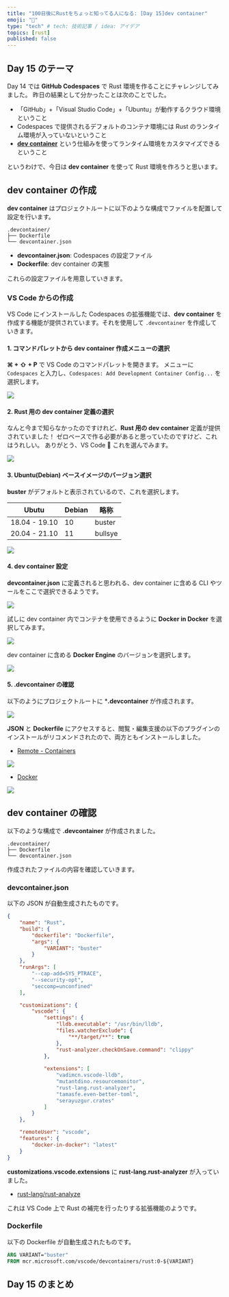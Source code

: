 ```yaml
---
title: "100日後にRustをちょっと知ってる人になる: [Day 15]dev container"
emoji: "🦀"
type: "tech" # tech: 技術記事 / idea: アイデア
topics: [rust]
published: false
---
```

## Day 15 のテーマ

Day 14 では **GitHub Codespaces** で Rust 環境を作ることにチャレンジしてみました。
昨日の結果として分かったことは次のことでした。

- 「GitHub」+「Visual Studio Code」+「Ubuntu」が動作するクラウド環境ということ
- Codespaces で提供されるデフォルトのコンテナ環境には Rust のランタイム環境が入っていないということ
- **[dev container](https://docs.github.com/en/codespaces/setting-up-your-project-for-codespaces/introduction-to-dev-containers)** という仕組みを使ってランタイム環境をカスタマイズできるということ

というわけで、今日は **dev container** を使って Rust 環境を作ろうと思います。

## dev container の作成

**dev container** はプロジェクトルートに以下のような構成でファイルを配置して設定を行います。

```shell
.devcontainer/
├── Dockerfile
└── devcontainer.json
```

- **devcontainer.json**: Codespaces の設定ファイル
- **Dockerfile**: dev container の実態

これらの設定ファイルを用意していきます。

### VS Code からの作成

VS Code にインストールした Codespaces の拡張機能では、**dev container** を作成する機能が提供されています。それを使用して `.devcontainer` を作成していきます。

#### 1. コマンドパレットから dev container 作成メニューの選択

**⌘ + ⇧ + P** で VS Code のコマンドパレットを開きます。
メニューに `Codespaces` と入力し、`Codespaces: Add Development Container Config...` を選択します。

![](https://storage.googleapis.com/zenn-user-upload/1380768154dc-20220906.png)

#### 2. Rust 用の dev container 定義の選択

なんと今まで知らなかったのですけれど、**Rust 用の dev container** 定義が提供されていました！
ゼロベースで作る必要があると思っていたのですけど、これはうれしい。
ありがとう、VS Code 🙏
これを選んでみます。

![](https://storage.googleapis.com/zenn-user-upload/58bb19cdabba-20220906.png)

#### 3. Ubuntu(Debian) ベースイメージのバージョン選択

**buster** がデフォルトと表示されているので、これを選択します。

|Ubutu|Debian|略称|
|-----|------|---|
|18.04 - 19.10|10|buster|
|20.04 - 21.10|11|bullsye|

![](https://storage.googleapis.com/zenn-user-upload/b4e6fd4d3034-20220906.png)

#### 4. dev container 設定

**devcontainer.json** に定義されると思われる、dev container に含める CLI やツールをここで選択できるようです。

![](https://storage.googleapis.com/zenn-user-upload/4b5a41763c2e-20220906.png)

試しに dev container 内でコンテナを使用できるように **Docker in Docker** を選択してみます。

![](https://storage.googleapis.com/zenn-user-upload/ac2adb57cf1e-20220906.png)

dev container に含める **Docker Engine** のバージョンを選択します。

![](https://storage.googleapis.com/zenn-user-upload/da5209acd16e-20220906.png)

#### 5. .devcontainer の確認

以下のようにプロジェクトルートに ***.devcontainer** が作成されます。

![](https://storage.googleapis.com/zenn-user-upload/69d2ad717164-20220906.png)

**JSON** と **Dockerfile** にアクセスすると、閲覧・編集支援の以下のプラグインのインストールがリコメンドされたので、両方ともインストールしました。

- [Remote - Containers](https://marketplace.visualstudio.com/items?itemName=ms-vscode-remote.remote-containers)

![](https://storage.googleapis.com/zenn-user-upload/de12d42af444-20220906.png)

- [Docker](https://marketplace.visualstudio.com/items?itemName=ms-azuretools.vscode-docker)

![](https://storage.googleapis.com/zenn-user-upload/7899d5de9cc5-20220906.png)

## dev container の確認

以下のような構成で **.devcontainer** が作成されました。

```shell
.devcontainer/
├── Dockerfile
└── devcontainer.json
```

作成されたファイルの内容を確認していきます。

### devcontainer.json

以下の JSON が自動生成されたものです。

```json
{
	"name": "Rust",
	"build": {
		"dockerfile": "Dockerfile",
		"args": {
			"VARIANT": "buster"
		}
	},
	"runArgs": [
		"--cap-add=SYS_PTRACE",
		"--security-opt",
		"seccomp=unconfined"
	],

	"customizations": {
		"vscode": {
			"settings": { 
				"lldb.executable": "/usr/bin/lldb",
				"files.watcherExclude": {
					"**/target/**": true
				},
				"rust-analyzer.checkOnSave.command": "clippy"
			},
			
			"extensions": [
				"vadimcn.vscode-lldb",
				"mutantdino.resourcemonitor",
				"rust-lang.rust-analyzer",
				"tamasfe.even-better-toml",
				"serayuzgur.crates"
			]
		}
	},

	"remoteUser": "vscode",
	"features": {
		"docker-in-docker": "latest"
	}
}

```

**customizations.vscode.extensions** に **rust-lang.rust-analyzer** が入っていました。

- [rust-lang/rust-analyze](https://github.com/rust-lang/rust-analyzer)

これは VS Code 上で Rust の補完を行ったりする拡張機能のようです。

### Dockerfile

以下の Dockerfile が自動生成されたものです。

```dockerfile
ARG VARIANT="buster"
FROM mcr.microsoft.com/vscode/devcontainers/rust:0-${VARIANT}
```

## Day 15 のまとめ
